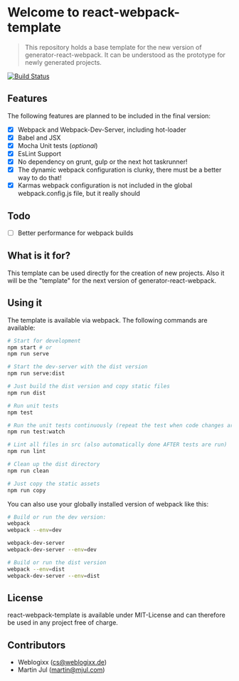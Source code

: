 # Welcome to react-webpack-template
> This repository holds a base template for the new version of generator-react-webpack.
It can be understood as the prototype for newly generated projects.

[![Build Status](https://travis-ci.org/weblogixx/react-webpack-template.svg)](https://travis-ci.org/weblogixx/react-webpack-template)

## Features
The following features are planned to be included in the final version:

- [x] Webpack and Webpack-Dev-Server, including hot-loader
- [x] Babel and JSX
- [x] Mocha Unit tests (*optional*)
- [x] EsLint Support
- [x] No dependency on grunt, gulp or the next hot taskrunner!
- [x] The dynamic webpack configuration is clunky, there must be a better way to do that!
- [x] Karmas webpack configuration is not included in the global webpack.config.js file, but it really should

## Todo
- [ ] Better performance for webpack builds

## What is it for?
This template can be used directly for the creation of new projects.
Also it will be the "template" for the next version of generator-react-webpack.

## Using it
The template is available via webpack. The following commands are available:
```bash
# Start for development
npm start # or
npm run serve

# Start the dev-server with the dist version
npm run serve:dist

# Just build the dist version and copy static files
npm run dist

# Run unit tests
npm test

# Run the unit tests continuously (repeat the test when code changes are saved)
npm run test:watch

# Lint all files in src (also automatically done AFTER tests are run)
npm run lint

# Clean up the dist directory
npm run clean

# Just copy the static assets
npm run copy
```

You can also use your globally installed version of webpack like this:
```bash
# Build or run the dev version:
webpack
webpack --env=dev

webpack-dev-server
webpack-dev-server --env=dev

# Build or run the dist version
webpack --env=dist
webpack-dev-server --env=dist
```

## License
react-webpack-template is available under MIT-License and can therefore be used in any project free of charge.

## Contributors
- Weblogixx (cs@weblogixx.de)
- Martin Jul (martin@mjul.com)
